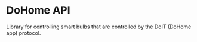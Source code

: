 # DoHome API

Library for controlling smart bulbs that are controlled by the DoIT (DoHome app) protocol.
